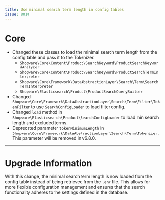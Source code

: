 ```yaml
---
title: Use minimal search term length in config tables
issue: 8018
---
```

# Core
* Changed these classes to load the minimal search term length from the config table and pass it to the Tokenizer.
   * `Shopware\Core\Content\Product\SearchKeyword\ProductSearchKeywordAnalyzer`
   * `Shopware\Core\Content\Product\SearchKeyword\ProductSearchTermInterpreter`
   * `Shopware\Core\Framework\DataAbstractionLayer\Search\Term\SearchTermInterpreter`
   * `Shopware\Elasticsearch\Product\ProductSearchQueryBuilder`
* Changed `Shopware\Core\Framework\DataAbstractionLayer\Search\Term\Filter\TokenFilter` to use `SearchConfigLoader` to load filter config.
* Changed `load` method in `Shopware\Elasticsearch\Product\SearchConfigLoader` to load min search length and excluded terms.
* Deprecated parameter `tokenMinimumLength` in `Shopware\Core\Framework\DataAbstractionLayer\Search\Term\Tokenizer`. This parameter will be removed in v6.8.0.
___
# Upgrade Information
With this change, the minimal search term length is now loaded from the config table instead of being retrieved from the `.env` file.
This allows for more flexible configuration management and ensures that the search functionality adheres to the settings defined in the database.
